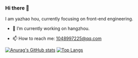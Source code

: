 ### Hi there 👋

I am yazhao hou, currently focusing on front-end engineering. 

- 🔭 I’m currently working on hangzhou.
<!-- - 🌱 I’m currently learning interesting technology. -->
<!-- - 👯 I’m looking to collaborate on ... -->
<!-- - 🤔 I’m looking for help with ... -->
<!-- - 💬 Ask me about ... -->
- 📫 How to reach me: 1048997225@qq.com
<!-- - 😄 Pronouns: ... -->
<!-- - ⚡ Fun fact: ... -->

[![Anurag's GitHub stats](https://github-readme-stats.vercel.app/api?username=houhoz&show_icons=true&theme=radical)](https://github.com/houhoz)
[![Top Langs](https://github-readme-stats.vercel.app/api/top-langs/?username=houhoz&layout=compact)](https://github.com/houhoz)


